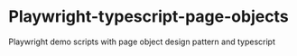 # Playwright-typescript-page-objects
Playwright demo scripts with page object design pattern and typescript
